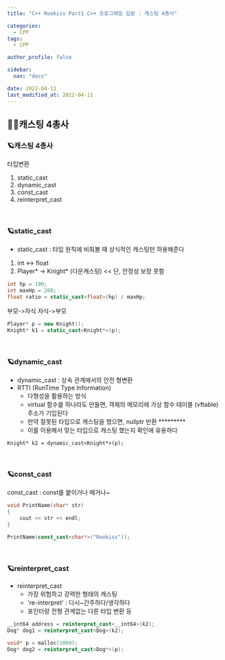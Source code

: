 ```yaml
---
title: "C++ Rookiss Part1 C++ 프로그래밍 입문 : 캐스팅 4총사"

categories:
  - CPP
tags:
  - CPP

author_profile: false

sidebar:
  nav: "docs"

date: 2022-04-11
last_modified_at: 2022-04-11
---
```



## 🙇‍♀️캐스팅 4총사


### 🪐캐스팅 4총사


타입변환
1. static_cast
2. dynamic_cast
3. const_cast
4. reinterpret_cast

<br>

### 🪐static_cast
* static_cast : 타입 원칙에 비춰볼 때 상식적인 캐스팅만 허용해준다
1. int <-> float
2. Player* -> Knight* (다운캐스팅) << 단, 안정성 보장 못함

```cpp
int hp = 100;
int maxHp = 200;
float ratio = static_cast<float>(hp) / maxHp;
```

부모->자식 자식->부모
```cpp
Player* p = new Knight();
Knight* k1 = static_cast<Knight*>(p);
```

<br>

### 🪐dynamic_cast
* dynamic_cast : 상속 관계에서의 안전 형변환
* RTTI (RunTime Type Information)
    - 다형성을 활용하는 방식
    - virtual 함수를 하나라도 만들면, 객체의 메모리에 가상 함수 테이블 (vftable) 주소가 기입된다
    - 만약 잘못된 타입으로 캐스팅을 했으면, nullptr 반환 *********
    - 이를 이용해서 맞는 타입으로 캐스팅 했는지 확인에 유용하다

`Knight* k2 = dynamic_cast<Knight*>(p);`

<br>


### 🪐const_cast


const_cast : const를 붙이거나 떼거나~
```cpp
void PrintName(char* str)
{
    cout << str << endl; 
}

PrintName(const_cast<char*>("Rookiss"));
```

<br>

### 🪐reinterpret_cast

* reinterpret_cast
    - 가장 위험하고 강력한 형태의 캐스팅
    - 're-interpret' : 다시~간주하다/생각하다
    - 포인터랑 전형 관계없는 다른 타입 변환 등

```cpp
__int64 address = reinterpret_cast<__int64>(k2);
Dog* dog1 = reinterpret_cast<Dog>(k2);

void* p = malloc(1000);
Dog* dog2 = reinterpret_cast<Dog*>(p);
```
